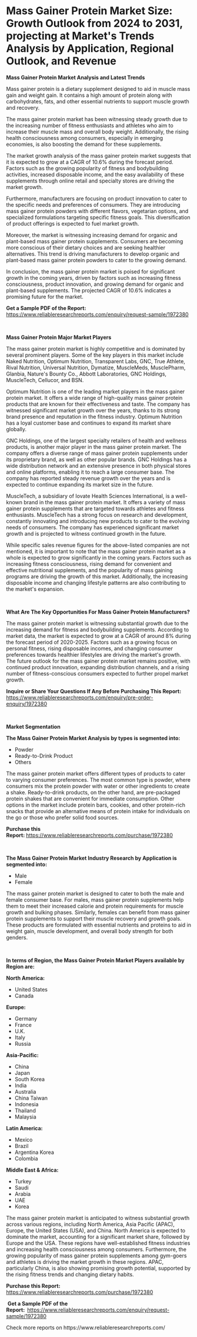 <p><h1>Mass Gainer Protein Market Size: Growth Outlook from 2024 to 2031, projecting at Market's Trends Analysis by Application, Regional Outlook, and Revenue</h1></p><p><strong>Mass Gainer Protein Market Analysis and Latest Trends</strong></p>
<p><p>Mass gainer protein is a dietary supplement designed to aid in muscle mass gain and weight gain. It contains a high amount of protein along with carbohydrates, fats, and other essential nutrients to support muscle growth and recovery.</p><p>The mass gainer protein market has been witnessing steady growth due to the increasing number of fitness enthusiasts and athletes who aim to increase their muscle mass and overall body weight. Additionally, the rising health consciousness among consumers, especially in emerging economies, is also boosting the demand for these supplements.</p><p>The market growth analysis of the mass gainer protein market suggests that it is expected to grow at a CAGR of 10.6% during the forecast period. Factors such as the growing popularity of fitness and bodybuilding activities, increased disposable income, and the easy availability of these supplements through online retail and specialty stores are driving the market growth. </p><p>Furthermore, manufacturers are focusing on product innovation to cater to the specific needs and preferences of consumers. They are introducing mass gainer protein powders with different flavors, vegetarian options, and specialized formulations targeting specific fitness goals. This diversification of product offerings is expected to fuel market growth.</p><p>Moreover, the market is witnessing increasing demand for organic and plant-based mass gainer protein supplements. Consumers are becoming more conscious of their dietary choices and are seeking healthier alternatives. This trend is driving manufacturers to develop organic and plant-based mass gainer protein powders to cater to the growing demand.</p><p>In conclusion, the mass gainer protein market is poised for significant growth in the coming years, driven by factors such as increasing fitness consciousness, product innovation, and growing demand for organic and plant-based supplements. The projected CAGR of 10.6% indicates a promising future for the market.</p></p>
<p><strong>Get a Sample PDF of the Report:&nbsp;</strong> <a href="https://www.reliableresearchreports.com/enquiry/request-sample/1972380">https://www.reliableresearchreports.com/enquiry/request-sample/1972380</a></p>
<p>&nbsp;</p>
<p><strong>Mass Gainer Protein Major Market Players</strong></p>
<p><p>The mass gainer protein market is highly competitive and is dominated by several prominent players. Some of the key players in this market include Naked Nutrition, Optimum Nutrition, Transparent Labs, GNC, True Athlete, Rival Nutrition, Universal Nutrition, Dymatize, MuscleMeds, MusclePharm, Glanbia, Nature's Bounty Co., Abbott Laboratories, GNC Holdings, MuscleTech, Cellucor, and BSN.</p><p>Optimum Nutrition is one of the leading market players in the mass gainer protein market. It offers a wide range of high-quality mass gainer protein products that are known for their effectiveness and taste. The company has witnessed significant market growth over the years, thanks to its strong brand presence and reputation in the fitness industry. Optimum Nutrition has a loyal customer base and continues to expand its market share globally.</p><p>GNC Holdings, one of the largest specialty retailers of health and wellness products, is another major player in the mass gainer protein market. The company offers a diverse range of mass gainer protein supplements under its proprietary brand, as well as other popular brands. GNC Holdings has a wide distribution network and an extensive presence in both physical stores and online platforms, enabling it to reach a large consumer base. The company has reported steady revenue growth over the years and is expected to continue expanding its market size in the future.</p><p>MuscleTech, a subsidiary of Iovate Health Sciences International, is a well-known brand in the mass gainer protein market. It offers a variety of mass gainer protein supplements that are targeted towards athletes and fitness enthusiasts. MuscleTech has a strong focus on research and development, constantly innovating and introducing new products to cater to the evolving needs of consumers. The company has experienced significant market growth and is projected to witness continued growth in the future.</p><p>While specific sales revenue figures for the above-listed companies are not mentioned, it is important to note that the mass gainer protein market as a whole is expected to grow significantly in the coming years. Factors such as increasing fitness consciousness, rising demand for convenient and effective nutritional supplements, and the popularity of mass gaining programs are driving the growth of this market. Additionally, the increasing disposable income and changing lifestyle patterns are also contributing to the market's expansion.</p></p>
<p>&nbsp;</p>
<p><strong>What Are The Key Opportunities For Mass Gainer Protein Manufacturers?</strong></p>
<p><p>The mass gainer protein market is witnessing substantial growth due to the increasing demand for fitness and bodybuilding supplements. According to market data, the market is expected to grow at a CAGR of around 8% during the forecast period of 2020-2025. Factors such as a growing focus on personal fitness, rising disposable incomes, and changing consumer preferences towards healthier lifestyles are driving the market's growth. The future outlook for the mass gainer protein market remains positive, with continued product innovation, expanding distribution channels, and a rising number of fitness-conscious consumers expected to further propel market growth.</p></p>
<p><strong>Inquire or Share Your Questions If Any Before Purchasing This Report:</strong> <a href="https://www.reliableresearchreports.com/enquiry/pre-order-enquiry/1972380">https://www.reliableresearchreports.com/enquiry/pre-order-enquiry/1972380</a></p>
<p>&nbsp;</p>
<p><strong>Market Segmentation</strong></p>
<p><strong>The Mass Gainer Protein Market Analysis by types is segmented into:</strong></p>
<p><ul><li>Powder</li><li>Ready-to-Drink Product</li><li>Others</li></ul></p>
<p><p>The mass gainer protein market offers different types of products to cater to varying consumer preferences. The most common type is powder, where consumers mix the protein powder with water or other ingredients to create a shake. Ready-to-drink products, on the other hand, are pre-packaged protein shakes that are convenient for immediate consumption. Other options in the market include protein bars, cookies, and other protein-rich snacks that provide an alternative means of protein intake for individuals on the go or those who prefer solid food sources.</p></p>
<p><strong>Purchase this Report:&nbsp;</strong><a href="https://www.reliableresearchreports.com/purchase/1972380">https://www.reliableresearchreports.com/purchase/1972380</a></p>
<p>&nbsp;</p>
<p><strong>The Mass Gainer Protein Market Industry Research by Application is segmented into:</strong></p>
<p><ul><li>Male</li><li>Female</li></ul></p>
<p><p>The mass gainer protein market is designed to cater to both the male and female consumer base. For males, mass gainer protein supplements help them to meet their increased calorie and protein requirements for muscle growth and bulking phases. Similarly, females can benefit from mass gainer protein supplements to support their muscle recovery and growth goals. These products are formulated with essential nutrients and proteins to aid in weight gain, muscle development, and overall body strength for both genders.</p></p>
<p>&nbsp;</p>
<p><strong>In terms of Region, the Mass Gainer Protein Market Players available by Region are:</strong></p>
<p>
    <p> <strong> North America: </strong>
        <ul>
            <li>United States</li>
            <li>Canada</li>
        </ul>
        </p> 
    <p> <strong> Europe: </strong>
        <ul>
            <li>Germany</li>
            <li>France</li>
            <li>U.K.</li>
            <li>Italy</li>
            <li>Russia</li>
        </ul>
        </p> 
    <p> <strong> Asia-Pacific: </strong>
        <ul>
            <li>China</li>
            <li>Japan</li>
            <li>South Korea</li>
            <li>India</li>
            <li>Australia</li>
            <li>China Taiwan</li>
            <li>Indonesia</li>
            <li>Thailand</li>
            <li>Malaysia</li>
        </ul>
        </p> 
    <p> <strong> Latin America: </strong>
        <ul>
            <li>Mexico</li>
            <li>Brazil</li>
            <li>Argentina Korea</li>
            <li>Colombia</li>
        </ul>
        </p> 
    <p> <strong> Middle East & Africa: </strong>
        <ul>
            <li>Turkey</li>
            <li>Saudi</li>
            <li>Arabia</li>
            <li>UAE</li>
            <li>Korea</li>
        </ul>
    </p>
    </p>
<p><p>The mass gainer protein market is anticipated to witness substantial growth across various regions, including North America, Asia Pacific (APAC), Europe, the United States (USA), and China. North America is expected to dominate the market, accounting for a significant market share, followed by Europe and the USA. These regions have well-established fitness industries and increasing health consciousness among consumers. Furthermore, the growing popularity of mass gainer protein supplements among gym-goers and athletes is driving the market growth in these regions. APAC, particularly China, is also showing promising growth potential, supported by the rising fitness trends and changing dietary habits.</p></p>
<p><strong>Purchase this Report: </strong><a href="https://www.reliableresearchreports.com/purchase/1972380">https://www.reliableresearchreports.com/purchase/1972380</a></p>
<p>&nbsp;<strong>Get a Sample PDF of the Report:&nbsp;&nbsp;</strong><a href="https://www.reliableresearchreports.com/enquiry/request-sample/1972380">https://www.reliableresearchreports.com/enquiry/request-sample/1972380</a></p>
<p><strong></strong></p>
<p>Check more reports on https://www.reliableresearchreports.com/</p>